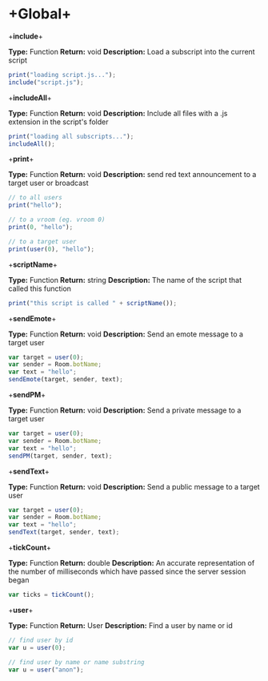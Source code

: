 # +Global+


+**include**+

**Type:** Function
**Return:** void
**Description:** Load a subscript into the current script

```javascript
print("loading script.js...");
include("script.js");
```

+**includeAll**+

**Type:** Function
**Return:** void
**Description:** Include all files with a .js extension in the script's folder

```javascript
print("loading all subscripts...");
includeAll();
```

+**print**+

**Type:** Function
**Return:** void
**Description:** send red text announcement to a target user or broadcast

```javascript
// to all users
print("hello");

// to a vroom (eg. vroom 0)
print(0, "hello");

// to a target user
print(user(0), "hello");
```

+**scriptName**+

**Type:** Function
**Return:** string
**Description:** The name of the script that called this function

```javascript
print("this script is called " + scriptName());
```

+**sendEmote**+

**Type:** Function
**Return:** void
**Description:** Send an emote message to a target user

```javascript
var target = user(0);
var sender = Room.botName;
var text = "hello";
sendEmote(target, sender, text);
```

+**sendPM**+

**Type:** Function
**Return:** void
**Description:** Send a private message to a target user

```javascript
var target = user(0);
var sender = Room.botName;
var text = "hello";
sendPM(target, sender, text);
```

+**sendText**+

**Type:** Function
**Return:** void
**Description:** Send a public message to a target user

```javascript
var target = user(0);
var sender = Room.botName;
var text = "hello";
sendText(target, sender, text);
```

+**tickCount**+

**Type:** Function
**Return:** double
**Description:** An accurate representation of the number of milliseconds which have passed since the server session began

```javascript
var ticks = tickCount();
```

+**user**+

**Type:** Function
**Return:** User
**Description:** Find a user by name or id

```javascript
// find user by id
var u = user(0);

// find user by name or name substring
var u = user("anon");
```
